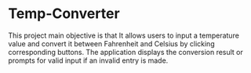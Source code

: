 # Temp-Converter
This project main objective is that It allows users to input a temperature value and convert it between Fahrenheit and Celsius by clicking corresponding buttons. The application displays the conversion result or prompts for valid input if an invalid entry is made.
